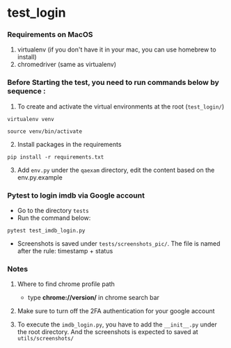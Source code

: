 # test_login

### Requirements on MacOS
1. virtualenv 
   (if you don't have it in your mac, you can use homebrew to install)
2. chromedriver (same as virtualenv)

### Before Starting the test, you need to run commands below by sequence :
1. To create and activate the virtual environments at the root (```test_login/```)
```shell
virtualenv venv
```
```shell
source venv/bin/activate
```
2. Install packages in the requirements
```shell
pip install -r requirements.txt
```
3. Add ```env.py``` under the ```qaexam``` directory, edit the content based on the env.py.example
### Pytest to login imdb via Google account
- Go to the directory ```tests```
- Run the command below:
```shell
pytest test_imdb_login.py
```
- Screenshots is saved under ```tests/screenshots_pic/```. The file is named after the rule: timestamp + status

### Notes
1. Where to find chrome profile path
   - type **chrome://version/** in chrome search bar
2. Make sure to turn off the 2FA authentication for your google account

3. To execute the ```imdb_login.py```, you have to add the ```__init__.py``` under the root directory. And the screenshots is expected to saved at ```utils/screenshots/```
